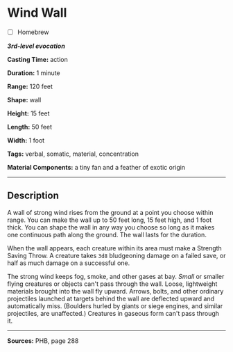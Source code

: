 # Wind Wall

- [ ] Homebrew

***3rd-level evocation***

**Casting Time:** action

**Duration:** 1 minute

**Range:** 120 feet

**Shape:** wall

**Height:** 15 feet

**Length:** 50 feet

**Width:** 1 foot

**Tags:** verbal, somatic, material, concentration

**Material Components:** a tiny fan and a feather of exotic origin

---

## Description
A wall of strong wind rises from the ground at a point you choose within range.
You can make the wall up to 50 feet long, 15 feet high, and 1 foot thick.
You can shape the wall in any way you choose so long as it makes one continuous path along the ground.
The wall lasts for the duration.

When the wall appears, each creature within its area must make a Strength Saving Throw.
A creature takes `3d8` bludgeoning damage on a failed save, or half as much damage on a successful one.

The strong wind keeps fog, smoke, and other gases at bay.
*Small* or smaller flying creatures or objects can't pass through the wall.
Loose, lightweight materials brought into the wall fly upward.
Arrows, bolts, and other ordinary projectiles launched at targets behind the wall are deflected upward and automatically miss.
(Boulders hurled by giants or siege engines, and similar projectiles, are unaffected.) Creatures in gaseous form can't pass through it.

---

**Sources:** PHB, page 288
